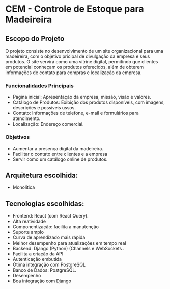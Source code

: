 # CEM - Controle de Estoque para Madeireira
## Escopo do Projeto
O projeto consiste no desenvolvimento de um site organizacional para uma madeireira, com o objetivo pricipal de divulgação da empresa e seus produtos. O site servirá como uma vitrine digital, permitindo que clientes em potencial conheçam os produtos oferecidos, além de obterem informações de contato para compras e localização da empresa.

### Funcionalidades Principais
  * Página inicial: Apresentação da empresa, missão, visão e valores.
  * Catálogo de Produtos: Exibição dos produtos disponíveis, com imagens, descrições e possíveis ussos.
  * Contato: Informações de telefone, e-mail e formulários para atendimento.
  * Localização: Endereço comercial.

### Objetivos
  * Aumentar a presença digital da madeireira.
  * Facilitar o contato entre clientes e a empresa
  * Servir como um catálogo online de produtos.


## Arquitetura escolhida:
 * Monolítica

## Tecnologias escolhidas:
  * Frontend: React (com React Query).
   *   Alta reatividade
   *   Componentização: facilita a manutenção 
   *   Suporte amplo
   *   Curva de aprendizado mais rápida
   *   Melhor desempenho para atualizações em tempo real 
  * Backend: Django (Python) (Channels e WebSockets .
   * Facilita a criação da API
   * Autenticação embutida
   * Ótima integração com PostgreSQL
  * Banco de Dados: PostgreSQL.
   * Desempenho
   * Boa integração com Django
    
    


